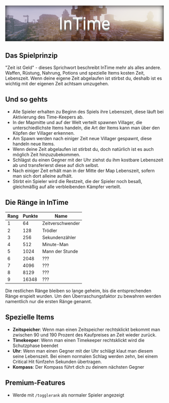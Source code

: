 ![InTime](img/InTime.png)

## Das Spielprinzip
"Zeit ist Geld" - dieses Sprichwort beschreibt InTime mehr als alles andere. Waffen, Rüstung, Nahrung, Potions und spezielle Items kosten Zeit, Lebenszeit.
Wenn deine eigene Zeit abgelaufen ist stirbst du, deshalb ist es wichtig mit der eigenen Zeit achtsam umzugehen.

## Und so gehts
- Alle Spieler erhalten zu Beginn des Spiels ihre Lebenszeit, diese läuft bei Aktivierung des Time-Keepers ab.
- In der Mapmitte und auf der Welt verteilt spawnen Villager, die unterschiedlichste Items handeln, die Art der Items kann man über den Köpfen der Villager erkennen.
- Am Spawn werden nach einiger Zeit neue Villager gespawnt, diese handeln neue Items.
- Wenn deine Zeit abgelaufen ist stirbst du, doch natürlich ist es auch möglich Zeit hinzuzubekommen.
- Schlägst du einen Gegner mit der Uhr ziehst du ihm kostbare Lebenszeit ab und transferierst diese auf dich selbst.
- Nach einiger Zeit erhält man in der Mitte der Map Lebenszeit, sofern man sich dort alleine aufhält.
- Stirbt ein Spieler wird die Restzeit, die der Spieler noch besaß, gleichmäßig auf alle verbleibenden Kämpfer verteilt.

## Die Ränge in InTime

| Rang | Punkte | Name |
| ------ | ------ | ------ |
| 1 | 64 | Zeitverschwender |
| 2 | 128 | Trödler |
| 3 | 256 | Sekundenzähler |
| 4 | 512 | Minute-Man |
| 5 | 1024 | Mann der Stunde |
| 6 | 2048 | ??? |
| 7 | 4096 | ??? |
| 8 | 8129 | ??? |
| 9 | 16348 | ??? |

Die restlichen Ränge bleiben so lange geheim, bis die entsprechenden Ränge erspielt wurden. Um den Überraschungsfaktor zu bewahren werden namentlich nur die ersten Ränge genannt. 

## Spezielle Items
- <strong>Zeitspeicher</strong>: Wenn man einen Zeitspeicher rechtsklickt bekommt man zwischen 90 und 190 Prozent des Kaufpreises an Zeit wieder zurück.
- <strong>Timekeeper</strong>: Wenn man einen Timekeeper rechtsklickt wird die Schutzphase beendet
- <strong>Uhr</strong>: Wenn man einen Gegner mit der Uhr schlägt klaut man diesem seine Lebenszeit. Bei einem normalen Schlag werden zehn, bei einem Critical Hit fünfzehn Sekunden übertragen.
- <strong>Kompass</strong>: Der Kompass führt dich zu deinem nächsten Gegner

## Premium-Features
- Werde mit `/togglerank` als normaler Spieler angezeigt